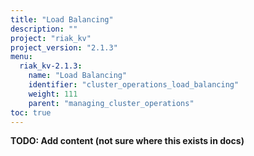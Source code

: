 ```yaml
---
title: "Load Balancing"
description: ""
project: "riak_kv"
project_version: "2.1.3"
menu:
  riak_kv-2.1.3:
    name: "Load Balancing"
    identifier: "cluster_operations_load_balancing"
    weight: 111
    parent: "managing_cluster_operations"
toc: true
---
```


**TODO: Add content (not sure where this exists in docs)**
